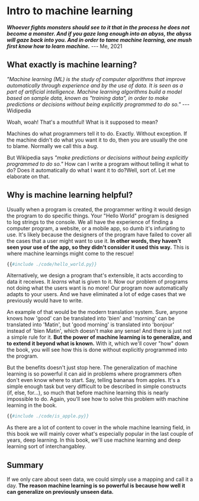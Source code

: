 # Intro to machine learning

_**Whoever fights monsters should see to it that in the process he does not become a monster. And if you gaze long enough into an abyss, the abyss will gaze back into you. And in order to tame machine learning, one mush first know how to learn machine.**_
--- Me, 2021

## What exactly is machine learning?

_"Machine learning (ML) is the study of computer algorithms that improve automatically through experience and by the use of data. It is seen as a part of artificial intelligence. Machine learning algorithms build a model based on sample data, known as "training data", in order to make predictions or decisions without being explicitly programmed to do so."_ --- Widipedia

Woah, woah! That's a mouthful! What is it supposed to mean?

Machines do what programmers tell it to do. Exactly. Without exception. If the machine didn't do what you want it to do, then you are usually the one to blame. Normally we call this a _bug_.

But Wikipedia says _"make predictions or decisions without being explicitly programmed to do so."_ How can I write a program without telling it what to do? Does it automatically do what I want it to do?Well, sort of. Let me elaborate on that. 

## Why is machine learning helpful?

Usually when a program is created, the programmer writing it would design the program to do specific things. Your "Hello World" program is designed to log strings to the console. We all have the experience of finding a computer program, a website, or a mobile app, so dumb it's infuriating to use. It's likely because the designers of the program have failed to cover all the cases that a user might want to use it. **In other words, they haven't seen your use of the app, so they didn't consider it used this way.** This is where machine learnings might come to the rescue!

```python
{{#include ./code/hello_world.py}}
```

Alternatively, we design a program that's extensible, it acts according to data it receives. It _learns_ what is given to it. Now our problem of programs not doing what the users want is no more! Our program now automatically adapts to your users. And we have eliminated a lot of edge cases that we previously would have to write.

An example of that would be the modern translation system. Sure, anyone knows how 'good' can be translated into 'bien' and 'morning' can be translated into 'Matin', but 'good morning' is translated into 'bonjour' instead of 'bien Matin', which doesn't make any sense! And there is just not a simple rule for it. **But the power of machine learning is to generalize, and to extend it beyond what is known.** With it, which we'll cover "how" down the book, you will see how this is done without explicitly programmed into the program.

But the benefits doesn't just stop here. The generalization of machine learning is so powerful it can aid in problems where programmers often don't even know where to start. Say, telling bananas from apples. It's a simple enough task but very difficult to be described in simple constructs (if, else, for...), so much that before machine learning this is nearly impossible to do. Again, you'll see how to solve this problem with machine learning in the book.

```python
{{#include ./code/is_apple.py}}
```

As there are a lot of content to cover in the whole machine learning field, in this book we will mainly cover what's especially popular in the last couple of years, deep learning. In this book, we'll use machine learning and deep learning sort of interchangabley.

## Summary

If we only care about seen data, we could simply use a mapping and call it a day. **The reason machine learning is so powerful is because how well it can generalize on previously unseen data.**
